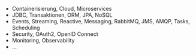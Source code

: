 - Containerisierung, Cloud, Microservices
- JDBC, Transaktionen, ORM, JPA, NoSQL
- Events, Streaming, Reactive, Messaging, RabbitMQ, JMS, AMQP, Tasks, Scheduling
- Security, OAuth2, OpenID Connect
- Monitoring, Observability
- ...